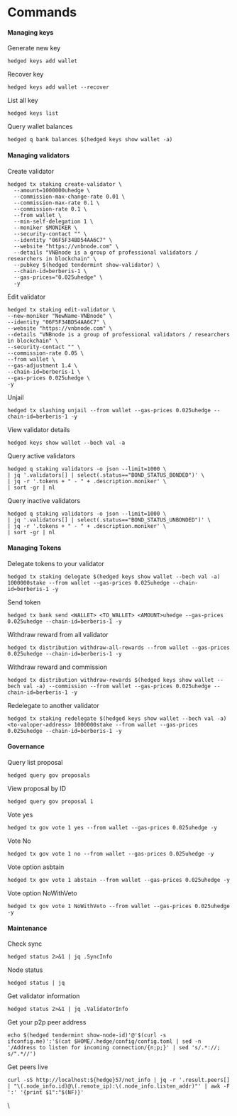# Commands

#### Managing keys

Generate new key

```
hedged keys add wallet
```

Recover key

```
hedged keys add wallet --recover
```

List all key

```
hedged keys list
```

Query wallet balances

```
hedged q bank balances $(hedged keys show wallet -a)
```

#### Managing validators

Create validator

```
hedged tx staking create-validator \
  --amount=1000000uhedge \
  --commission-max-change-rate 0.01 \
  --commission-max-rate 0.1 \
  --commission-rate 0.1 \
  --from wallet \
  --min-self-delegation 1 \
  --moniker $MONIKER \
  --security-contact "" \
  --identity "06F5F34BD54AA6C7" \
  --website "https://vnbnode.com" \
  --details "VNBnode is a group of professional validators / researchers in blockchain" \
  --pubkey $(hedged tendermint show-validator) \
  --chain-id=berberis-1 \
  --gas-prices="0.025uhedge" \
  -y
```

Edit validator

```
hedged tx staking edit-validator \
--new-moniker "NewName-VNBnode" \
--identity "06F5F34BD54AA6C7" \
--website "https://vnbnode.com" \
--details "VNBnode is a group of professional validators / researchers in blockchain" \
--security-contact "" \
--commission-rate 0.05 \
--from wallet \
--gas-adjustment 1.4 \
--chain-id=berberis-1 \
--gas-prices 0.025uhedge \
-y
```

Unjail

```
hedged tx slashing unjail --from wallet --gas-prices 0.025uhedge --chain-id=berberis-1 -y
```

View validator details

```
hedged keys show wallet --bech val -a
```

Query active validators

```
hedged q staking validators -o json --limit=1000 \
| jq '.validators[] | select(.status=="BOND_STATUS_BONDED")' \
| jq -r '.tokens + " - " + .description.moniker' \
| sort -gr | nl
```

Query inactive validators

```
hedged q staking validators -o json --limit=1000 \
| jq '.validators[] | select(.status=="BOND_STATUS_UNBONDED")' \
| jq -r '.tokens + " - " + .description.moniker' \
| sort -gr | nl
```

#### Managing Tokens

Delegate tokens to your validator

```
hedged tx staking delegate $(hedged keys show wallet --bech val -a) 1000000stake --from wallet --gas-prices 0.025uhedge --chain-id=berberis-1 -y
```

Send token

```
hedged tx bank send <WALLET> <TO_WALLET> <AMOUNT>uhedge --gas-prices 0.025uhedge --chain-id=berberis-1 -y
```

Withdraw reward from all validator

```
hedged tx distribution withdraw-all-rewards --from wallet --gas-prices 0.025uhedge --chain-id=berberis-1 -y
```

Withdraw reward and commission

```
hedged tx distribution withdraw-rewards $(hedged keys show wallet --bech val -a) --commission --from wallet --gas-prices 0.025uhedge --chain-id=berberis-1 -y
```

Redelegate to another validator

```
hedged tx staking redelegate $(hedged keys show wallet --bech val -a) <to-valoper-address> 1000000stake --from wallet --gas-prices 0.025uhedge --chain-id=berberis-1 -y
```

#### Governance

Query list proposal

```
hedged query gov proposals
```

View proposal by ID

```
hedged query gov proposal 1
```

Vote yes

```
hedged tx gov vote 1 yes --from wallet --gas-prices 0.025uhedge -y
```

Vote No

```
hedged tx gov vote 1 no --from wallet --gas-prices 0.025uhedge -y
```

Vote option asbtain

```
hedged tx gov vote 1 abstain --from wallet --gas-prices 0.025uhedge -y
```

Vote option NoWithVeto

```
hedged tx gov vote 1 NoWithVeto --from wallet --gas-prices 0.025uhedge -y
```

#### Maintenance

Check sync

```
hedged status 2>&1 | jq .SyncInfo
```

Node status

```
hedged status | jq
```

Get validator information

```
hedged status 2>&1 | jq .ValidatorInfo
```

Get your p2p peer address

```
echo $(hedged tendermint show-node-id)'@'$(curl -s ifconfig.me)':'$(cat $HOME/.hedge/config/config.toml | sed -n '/Address to listen for incoming connection/{n;p;}' | sed 's/.*://; s/".*//')
```

Get peers live

```
curl -sS http://localhost:${hedge}57/net_info | jq -r '.result.peers[] | "\(.node_info.id)@\(.remote_ip):\(.node_info.listen_addr)"' | awk -F ':' '{print $1":"$(NF)}'
```

\
